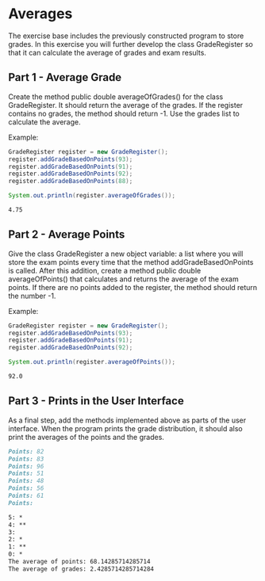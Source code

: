 
# Averages

The exercise base includes the previously constructed program to store grades. In this exercise you will further develop the class GradeRegister so that it can calculate the average of grades and exam results.

## Part 1 - Average Grade

Create the method public double averageOfGrades() for the class GradeRegister. It should return the average of the grades. If the register contains no grades, the method should return -1. Use the grades list to calculate the average.

Example:

```java
GradeRegister register = new GradeRegister();
register.addGradeBasedOnPoints(93);
register.addGradeBasedOnPoints(91);
register.addGradeBasedOnPoints(92);
register.addGradeBasedOnPoints(88);

System.out.println(register.averageOfGrades());
```

```markdown
4.75
```

## Part 2 - Average Points

Give the class GradeRegister a new object variable: a list where you will store the exam points every time that the method addGradeBasedOnPoints is called. After this addition, create a method public double averageOfPoints() that calculates and returns the average of the exam points. If there are no points added to the register, the method should return the number -1.

Example:

```java
GradeRegister register = new GradeRegister();
register.addGradeBasedOnPoints(93);
register.addGradeBasedOnPoints(91);
register.addGradeBasedOnPoints(92);

System.out.println(register.averageOfPoints());
```

```markdown
92.0
```

## Part 3 - Prints in the User Interface

As a final step, add the methods implemented above as parts of the user interface. When the program prints the grade distribution, it should also print the averages of the points and the grades.

```markdown
Points: 82
Points: 83
Points: 96
Points: 51
Points: 48
Points: 56
Points: 61
Points:

5: *
4: **
3:
2: *
1: **
0: *
The average of points: 68.14285714285714
The average of grades: 2.4285714285714284
```

